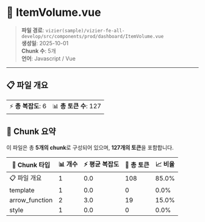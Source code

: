 # 📄 ItemVolume.vue

> **파일 경로**: `vizier(sample)/vizier-fe-all-develop/src/components/prod/dashboard/ItemVolume.vue`  
> **생성일**: 2025-10-01  
> **Chunk 수**: 5개  
> **언어**: Javascript / Vue
---





## 📋 파일 개요

| | |
|--|--|
| ⚡ **총 복잡도**: 6 | 📊 **총 토큰 수**: 127 |






## 🧩 Chunk 요약

이 파일은 총 **5개의 chunk**로 구성되어 있으며, **127개의 토큰**을 포함합니다.

| 🧩 Chunk 타입 | 📊 개수 | ⚡ 평균 복잡도 | 📝 총 토큰 | 📈 비율 |
|---------------|--------|-------------|----------|--------|
| 📋 파일 개요 | 1 | 0.0 | 108 | 85.0% |
| template | 1 | 0.0 | 0 | 0.0% |
| arrow_function | 2 | 3.0 | 19 | 15.0% |
| style | 1 | 0.0 | 0 | 0.0% |

